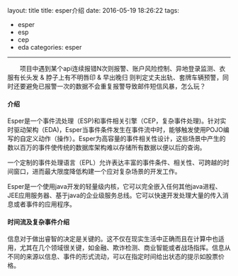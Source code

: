 layout: title
title: esper介绍
date: 2016-05-19 18:26:22
tags:
- esper
- esp
- cep
- eda
categories: esper
---

　　项目中遇到某个api连续报错N次则报警、账户风险控制、异地登录监测、衣服有长头发 & 脖子上有不明唇印 & 早出晚归 则判定丈夫出轨、套牌车辆预警，同时还要避免已报警一次的数据不会重复报警导致邮件短信风暴，怎么玩？
<!-- more -->

#### 介绍
Esper是一个事件流处理（ESP)和事件相关引擎（CEP，复杂事件处理)。针对实时驱动架构（EDA)，Esper当事件条件发生在事件流中时，能够触发使用POJO编写的自定义动作（操作）。Esper为高容量的事件相关性设计，这些场景中产生的数以百万的事件使传统的数据库架构难以存储所有数据以便以后的查询。

一个定制的事件处理语言（EPL）允许表达丰富的事件条件、相关性、可跨越的时间窗口，进而最大限度降低构建一个应对复杂场景的开发工作。

Esper是一个使用java开发的轻量级内核，它可以完全嵌入任何其他java进程、JEE应用服务器、基于java的企业级服务总线。它可以快速开发处理大量的传入消息或者事件的应用程序。

#### 时间流及复杂事件介绍
信息对于做出睿智的决定是关键的。这不仅在现实生活中正确而且在计算中也适用，尤其在几个领域很关键，如金融、欺诈检测、商业智能或者战场指挥。信息从不同的来源以信息、事件的形式流动，可以在指定时间给出状态的提示如股票价格。
